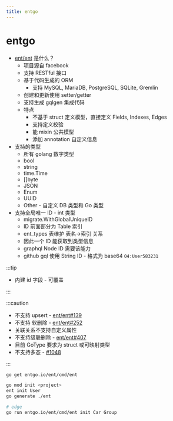```yaml
---
title: entgo
---
```


# entgo
* [ent/ent](https://github.com/ent/ent) 是什么？
  * 项目源自 facebook
  * 支持 RESTful 接口
  * 基于代码生成的 ORM
    * 支持 MySQL, MariaDB, PostgreSQL, SQLite, Gremlin
  * 创建和更新使用 setter/getter
  * 支持生成 gqlgen 集成代码
  * 特点
    * 不基于 struct 定义模型，直接定义 Fields, Indexes, Edges
    * 支持定义校验
    * 能 mixin 公共模型
    * 添加 annotation 自定义信息
* 支持的类型
  * 所有 golang 数字类型
  * bool
  * string
  * time.Time
  * []byte
  * JSON
  * Enum
  * UUID
  * Other - 自定义 DB 类型和 Go 类型
* 支持全局唯一 ID - int 类型
  * migrate.WithGlobalUniqueID
  * ID 前面部分为 Table 索引
  * ent_types 表维护 表名->索引 关系
  * 因此一个 ID 能获取到类型信息
  * graphql Node ID 需要该能力
  * github gql 使用 String ID - 格式为 base64 `04:User583231`

:::tip

* 内建 id 字段 - 可覆盖

:::

:::caution

* 不支持 upsert - [ent/ent#139](https://github.com/ent/ent/issues/139)
* 不支持 软删除 - [ent/ent#252](https://github.com/ent/ent/issues/252)
* 关联关系不支持自定义属性
* 不支持级联删除 - [ent/ent#407](https://github.com/ent/ent/issues/407)
* 目前 GoType 要求为 struct 或可映射类型
* 不支持多态 - [#1048](https://github.com/ent/ent/issues/1048)

:::


```bash
go get entgo.io/ent/cmd/ent

go mod init <project>
ent init User
go generate ./ent

# edge
go run entgo.io/ent/cmd/ent init Car Group
```

